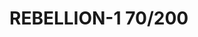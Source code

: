 # REBELLION-1                                                                                                           70/200
